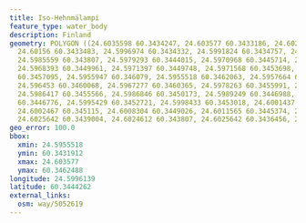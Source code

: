 ```yaml
---
title: Iso-Hehnmälampi
feature_type: water_body
description: Finland
geometry: POLYGON ((24.6035598 60.3434247, 24.603577 60.3433186, 24.602444 60.3431912,
  24.60156 60.3433483, 24.5996974 60.3434332, 24.5991824 60.3434757, 24.5988735 60.3437433,
  24.5985559 60.343807, 24.5979293 60.3444015, 24.5970968 60.3445714, 24.5967277 60.3447498,
  24.5968393 60.3449961, 24.5971397 60.3449748, 24.5971568 60.3453698, 24.5966075
  60.3457095, 24.5955947 60.346079, 24.5955518 60.3462063, 24.5957664 60.3462488,
  24.596453 60.3460068, 24.5967277 60.3460365, 24.5978263 60.3455991, 24.5983241 60.3456755,
  24.5986417 60.3455566, 24.5986846 60.3450173, 24.5989249 60.3446988, 24.5991309
  60.3446776, 24.5995429 60.3452721, 24.5998433 60.3453018, 24.6001437 60.3452296,
  24.6002467 60.345115, 24.6008304 60.3449026, 24.6011565 60.3445374, 24.6022723 60.3441892,
  24.6025642 60.3439004, 24.6024612 60.343807, 24.6025642 60.3436456, 24.6035598 60.3434247))
geo_error: 100.0
bbox:
  xmin: 24.5955518
  ymin: 60.3431912
  xmax: 24.603577
  ymax: 60.3462488
longitude: 24.5996139
latitude: 60.3444262
external_links:
  osm: way/5052619
---
```


